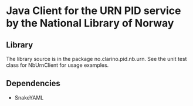 Java Client for the URN PID service by the National Library of Norway
=======================================================================


Library
-------
The library source is in the package no.clarino.pid.nb.urn.
See the unit test class for NbUrnClient for usage examples.

Dependencies
------------
* SnakeYAML




